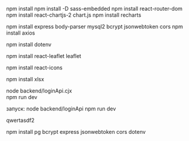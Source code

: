 npm install
npm install -D sass-embedded
npm install react-router-dom
npm install react-chartjs-2 chart.js
npm install recharts

<!-- для sql -->
npm install express body-parser mysql2 bcrypt jsonwebtoken cors
npm install axios


<!-- для паролей:  -->
npm install dotenv
<!-- для карты:  -->
npm install react-leaflet leaflet
<!-- для иконок:  -->
npm install react-icons
<!-- для таблицы эксель:  -->
npm install xlsx


<!-- открыть: -->
node backend/loginApi.cjx  
npm run dev 




запуск:
node backend/loginApi
npm run dev

qwertasdf2

<!-- Зависимости для бэкенда на сервак: -->
npm install pg bcrypt express jsonwebtoken cors dotenv